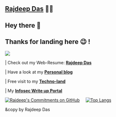 <a href="https://rajspeaks.github.io"> <b>Rajdeep Das</b></a> :man_technologist:
-----------------------------------------------------------------------------------------------

Hey there :wave:
-----------------------------------------------------------------------------------------------

Thanks for landing here 😉 ! 
-----------------------------------------------------------------------------------------------
![](https://komarev.com/ghpvc/?username=Rajspeaks&color=green&label=NO.+OF+TIMES+PEOPLE+VISITED+TO+THIS+PROFILE)
 
 


 | Check out my Web-Resume: <a href="https://rajdeepdascv.netlify.app"> <b>Rajdeep Das</b></a> 
 
 | Have a look at my <a href="https://iamrajdeep.wordpress.com"> <b>Personal blog </b></a> 
 
 | Free visit to my <a href="https://thetechlearner.wordpress.com"> <b> Techno-land </b></a> 

 | My <a href="https://rajdeepdascv.netlify.app"> <b> Infosec Write up Portal </b></a> 

[![Rajdeep's Commitments on GitHub ](https://github-readme-stats.vercel.app/api?username=Rajspeaks&show_icons=true&theme=vue-dark)](https://github.com/Rajspeaks/github-readme-stats)
&nbsp; &nbsp;
[![Top Langs](https://github-readme-stats.vercel.app/api/top-langs/?username=Rajspeaks&show_icons=true&theme=vue-dark)](https://github.com/Rajspeaks/github-readme-stats)



&copy by Rajdeep Das

